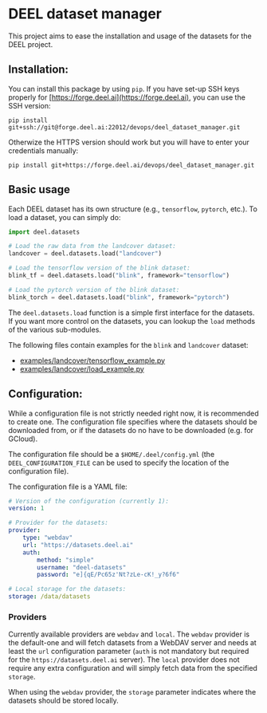 # DEEL dataset manager

This project aims to ease the installation and usage of the datasets for the DEEL
project.

## Installation:

You can install this package by using `pip`. If you have set-up SSH keys properly
for [https://forge.deel.ai](https://forge.deel.ai), you can use the SSH version:

```
pip install git+ssh://git@forge.deel.ai:22012/devops/deel_dataset_manager.git
```

Otherwize the HTTPS version should work but you will have to enter your credentials
manually:

```
pip install git+https://forge.deel.ai/devops/deel_dataset_manager.git
```


## Basic usage

Each DEEL dataset has its own structure (e.g., `tensorflow`, `pytorch`, etc.). To load
a dataset, you can simply do:

```python
import deel.datasets

# Load the raw data from the landcover dataset:
landcover = deel.datasets.load("landcover")

# Load the tensorflow version of the blink dataset:
blink_tf = deel.datasets.load("blink", framework="tensorflow")

# Load the pytorch version of the blink dataset:
blink_torch = deel.datasets.load("blink", framework="pytorch")
```

The `deel.datasets.load` function is a simple first interface for the datasets. If you
want more control on the datasets, you can lookup the `load` methods of the various
sub-modules.

The following files contain examples for the `blink` and `landcover` dataset:

- [examples/landcover/tensorflow_example.py](examples/landcover/tensorflow_example.py)
- [examples/landcover/load_example.py](examples/landcover/load_example.py)

## Configuration:

While a configuration file is not strictly needed right now, it is recommended to create
one. The configuration file specifies where the datasets should be downloaded from, or
if the datasets do no have to be downloaded (e.g. for GCloud).

The configuration file should be a `$HOME/.deel/config.yml` (the `DEEL_CONFIGURATION_FILE`
can be used to specify the location of the configuration file).

The configuration file is a YAML file:

```yaml
# Version of the configuration (currently 1):
version: 1

# Provider for the datasets:
provider:
    type: "webdav"
    url: "https://datasets.deel.ai"
    auth:
        method: "simple"
        username: "deel-datasets"
        password: "e]{qE/Pc65z'Nt?zLe-cK!_y?6f6"

# Local storage for the datasets:
storage: /data/datasets
```

### Providers

Currently available providers are `webdav` and `local`. The `webdav` provider is the
default-one and will fetch datasets from a WebDAV server and needs at least the `url`
configuration parameter (`auth` is not mandatory but required for the `https://datasets.deel.ai`
server). The `local` provider does not require any extra configuration and will simply
fetch data from the specified `storage`.

When using the `webdav` provider, the `storage` parameter indicates where the datasets
should be stored locally.
